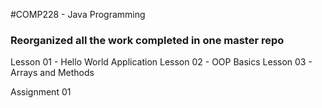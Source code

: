 #COMP228 - Java Programming

### Reorganized all the work completed in one master repo

Lesson 01 - Hello World Application
Lesson 02 - OOP Basics 
Lesson 03 - Arrays and Methods

Assignment 01 